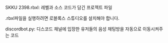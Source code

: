 SKKU 2398.rbxl: 레벨과 소스 코드가 담긴 프로젝트 파일

.rbxl파일을 실행하려면 로블록스 스튜디오를 설치해야 합니다.

discordbot.py: 디스코드 채널에 입장한 유저들의 음성 채팅방을 자동으로 이동시켜주는 코드
